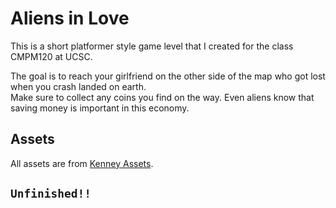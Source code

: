 # Aliens in Love
This is a short platformer style game level that I created for the class CMPM120 at UCSC.  

The goal is to reach your girlfriend on the other side of the map who got lost when you crash landed on earth.  
Make sure to collect any coins you find on the way. Even aliens know that saving money is important in this economy.


## Assets
All assets are from [Kenney Assets](https://kenney.nl/).
## `Unfinished!!`